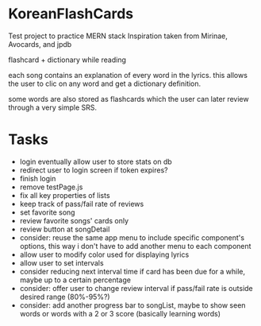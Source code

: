 # KoreanFlashCards
Test project to practice MERN stack
Inspiration taken from Mirinae, Avocards, and jpdb


flashcard + dictionary while reading

each song contains an explanation of every word in the lyrics.
this allows the user to clic on any word and get a dictionary definition.

some words are also stored as flashcards which the user can later review through a very simple SRS.



# Tasks
<ul>
<li>login eventually allow user to store stats on db</li>


<li>redirect user to login screen if token expires?</li>
<li>finish login</li>
<li>remove testPage.js</li>
<li>fix all key properties of lists</li>
<li>keep track of pass/fail rate of reviews</li>
<li>set favorite song</li>
<li>review favorite songs' cards only</li>
<li>review button at songDetail</li>
<li>consider: reuse the same app menu to include specific component's options, this way i don't have to add another menu to each component</li>


<li>allow user to modify color used for displaying lyrics</li>
<li>allow user to set intervals</li>
<li>consider reducing next interval time if card has been due for a while, maybe up to a certain percentage</li>
<li>consider: offer user to change review interval if pass/fail rate is outside desired range (80%-95%?)</li>
<li>consider: add another progress bar to songList, maybe to show seen words or words with a 2 or 3 score (basically learning words)</li>
</ul>